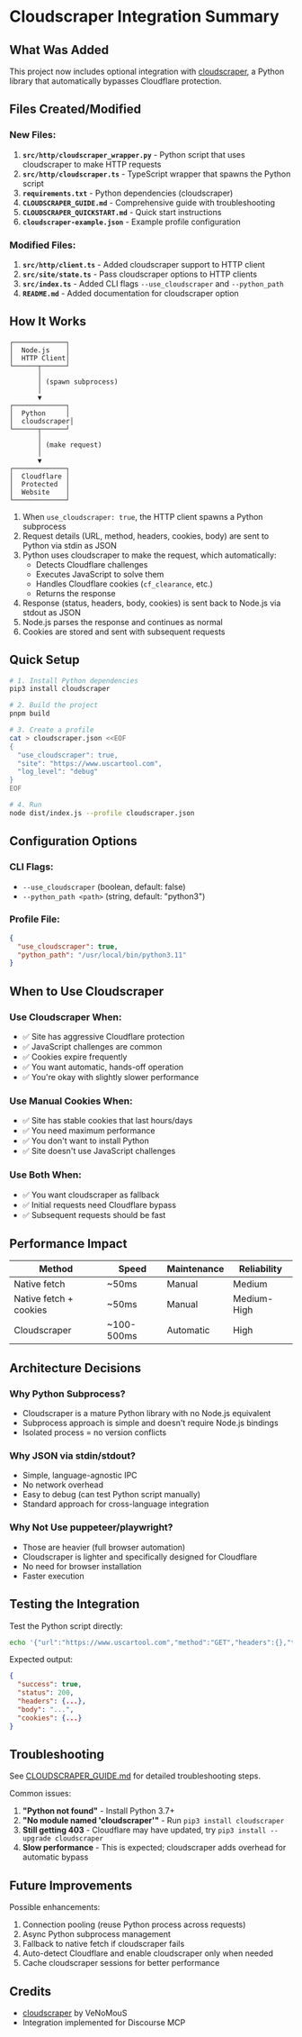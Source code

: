 # Cloudscraper Integration Summary

## What Was Added

This project now includes optional integration with [cloudscraper](https://github.com/VeNoMouS/cloudscraper), a Python library that automatically bypasses Cloudflare protection.

## Files Created/Modified

### New Files:
1. **`src/http/cloudscraper_wrapper.py`** - Python script that uses cloudscraper to make HTTP requests
2. **`src/http/cloudscraper.ts`** - TypeScript wrapper that spawns the Python script
3. **`requirements.txt`** - Python dependencies (cloudscraper)
4. **`CLOUDSCRAPER_GUIDE.md`** - Comprehensive guide with troubleshooting
5. **`CLOUDSCRAPER_QUICKSTART.md`** - Quick start instructions
6. **`cloudscraper-example.json`** - Example profile configuration

### Modified Files:
1. **`src/http/client.ts`** - Added cloudscraper support to HTTP client
2. **`src/site/state.ts`** - Pass cloudscraper options to HTTP clients
3. **`src/index.ts`** - Added CLI flags `--use_cloudscraper` and `--python_path`
4. **`README.md`** - Added documentation for cloudscraper option

## How It Works

```
┌─────────────┐
│  Node.js    │
│  HTTP Client│
└──────┬──────┘
       │
       │ (spawn subprocess)
       │
       ▼
┌─────────────┐
│  Python     │
│  cloudscraper│
└──────┬──────┘
       │
       │ (make request)
       │
       ▼
┌─────────────┐
│  Cloudflare │
│  Protected  │
│  Website    │
└─────────────┘
```

1. When `use_cloudscraper: true`, the HTTP client spawns a Python subprocess
2. Request details (URL, method, headers, cookies, body) are sent to Python via stdin as JSON
3. Python uses cloudscraper to make the request, which automatically:
   - Detects Cloudflare challenges
   - Executes JavaScript to solve them
   - Handles Cloudflare cookies (`cf_clearance`, etc.)
   - Returns the response
4. Response (status, headers, body, cookies) is sent back to Node.js via stdout as JSON
5. Node.js parses the response and continues as normal
6. Cookies are stored and sent with subsequent requests

## Quick Setup

```bash
# 1. Install Python dependencies
pip3 install cloudscraper

# 2. Build the project
pnpm build

# 3. Create a profile
cat > cloudscraper.json <<EOF
{
  "use_cloudscraper": true,
  "site": "https://www.uscartool.com",
  "log_level": "debug"
}
EOF

# 4. Run
node dist/index.js --profile cloudscraper.json
```

## Configuration Options

### CLI Flags:
- `--use_cloudscraper` (boolean, default: false)
- `--python_path <path>` (string, default: "python3")

### Profile File:
```json
{
  "use_cloudscraper": true,
  "python_path": "/usr/local/bin/python3.11"
}
```

## When to Use Cloudscraper

### Use Cloudscraper When:
- ✅ Site has aggressive Cloudflare protection
- ✅ JavaScript challenges are common
- ✅ Cookies expire frequently
- ✅ You want automatic, hands-off operation
- ✅ You're okay with slightly slower performance

### Use Manual Cookies When:
- ✅ Site has stable cookies that last hours/days
- ✅ You need maximum performance
- ✅ You don't want to install Python
- ✅ Site doesn't use JavaScript challenges

### Use Both When:
- ✅ You want cloudscraper as fallback
- ✅ Initial requests need Cloudflare bypass
- ✅ Subsequent requests should be fast

## Performance Impact

| Method | Speed | Maintenance | Reliability |
|--------|-------|-------------|-------------|
| Native fetch | ~50ms | Manual | Medium |
| Native fetch + cookies | ~50ms | Manual | Medium-High |
| Cloudscraper | ~100-500ms | Automatic | High |

## Architecture Decisions

### Why Python Subprocess?
- Cloudscraper is a mature Python library with no Node.js equivalent
- Subprocess approach is simple and doesn't require Node.js bindings
- Isolated process = no version conflicts

### Why JSON via stdin/stdout?
- Simple, language-agnostic IPC
- No network overhead
- Easy to debug (can test Python script manually)
- Standard approach for cross-language integration

### Why Not Use puppeteer/playwright?
- Those are heavier (full browser automation)
- Cloudscraper is lighter and specifically designed for Cloudflare
- No need for browser installation
- Faster execution

## Testing the Integration

Test the Python script directly:

```bash
echo '{"url":"https://www.uscartool.com","method":"GET","headers":{},"timeout":30}' | python3 src/http/cloudscraper_wrapper.py
```

Expected output:
```json
{
  "success": true,
  "status": 200,
  "headers": {...},
  "body": "...",
  "cookies": {...}
}
```

## Troubleshooting

See [CLOUDSCRAPER_GUIDE.md](CLOUDSCRAPER_GUIDE.md) for detailed troubleshooting steps.

Common issues:
1. **"Python not found"** - Install Python 3.7+
2. **"No module named 'cloudscraper'"** - Run `pip3 install cloudscraper`
3. **Still getting 403** - Cloudflare may have updated, try `pip3 install --upgrade cloudscraper`
4. **Slow performance** - This is expected; cloudscraper adds overhead for automatic bypass

## Future Improvements

Possible enhancements:
1. Connection pooling (reuse Python process across requests)
2. Async Python subprocess management
3. Fallback to native fetch if cloudscraper fails
4. Auto-detect Cloudflare and enable cloudscraper only when needed
5. Cache cloudscraper sessions for better performance

## Credits

- [cloudscraper](https://github.com/VeNoMouS/cloudscraper) by VeNoMouS
- Integration implemented for Discourse MCP
